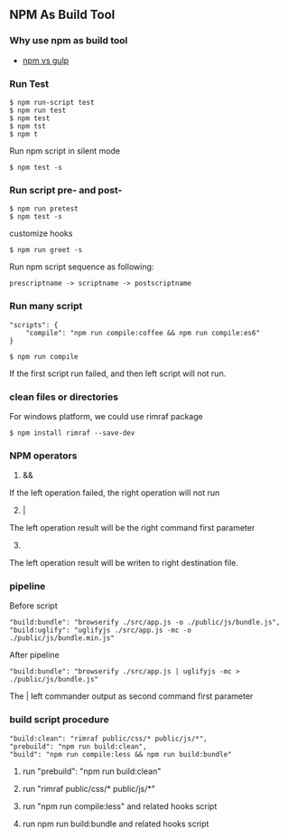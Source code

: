 ## NPM As Build Tool

### Why use npm as build tool

 - [npm vs gulp](https://medium.freecodecamp.com/why-i-left-gulp-and-grunt-for-npm-scripts-3d6853dd22b8#.2r5thdmby)

### Run Test

    $ npm run-script test
    $ npm run test
    $ npm test
    $ npm tst
    $ npm t

Run npm script in silent mode

    $ npm test -s


### Run script pre- and post-

    $ npm run pretest
    $ npm test -s

customize hooks

    $ npm run greet -s


Run npm script sequence as following:

    prescriptname -> scriptname -> postscriptname

### Run many script
    
    "scripts": {
        "compile": "npm run compile:coffee && npm run compile:es6"
    }

    $ npm run compile

If the first script run failed, and then left script will not run.

### clean files or directories

For windows platform, we could use rimraf package

    $ npm install rimraf --save-dev

### NPM operators

1. && 

If the left operation failed, the right operation will not run

2. |

The left operation result will be the right command first parameter

3. >

The left operation result will be writen to right destination file.


### pipeline

Before script

    "build:bundle": "browserify ./src/app.js -o ./public/js/bundle.js",
    "build:uglify": "uglifyjs ./src/app.js -mc -o ./public/js/bundle.min.js"

After pipeline

    "build:bundle": "browserify ./src/app.js | uglifyjs -mc > ./public/js/bundle.js"

The | left commander output as second command first parameter

### build script procedure

    "build:clean": "rimraf public/css/* public/js/*",
    "prebuild": "npm run build:clean",
    "build": "npm run compile:less && npm run build:bundle"

1. run "prebuild": "npm run build:clean"

2. run "rimraf public/css/* public/js/*"

3. run "npm run compile:less" and related hooks script

4. run npm run build:bundle and related hooks script





